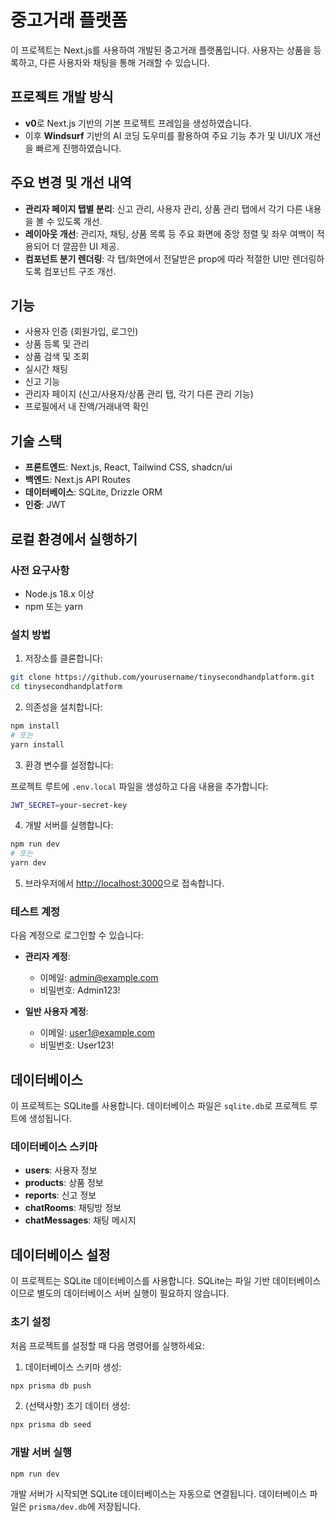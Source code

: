 # 중고거래 플랫폼

이 프로젝트는 Next.js를 사용하여 개발된 중고거래 플랫폼입니다. 사용자는 상품을 등록하고, 다른 사용자와 채팅을 통해 거래할 수 있습니다.

## 프로젝트 개발 방식

- **v0**로 Next.js 기반의 기본 프로젝트 프레임을 생성하였습니다.
- 이후 **Windsurf** 기반의 AI 코딩 도우미를 활용하여 주요 기능 추가 및 UI/UX 개선을 빠르게 진행하였습니다.

## 주요 변경 및 개선 내역

- **관리자 페이지 탭별 분리**: 신고 관리, 사용자 관리, 상품 관리 탭에서 각기 다른 내용을 볼 수 있도록 개선.
- **레이아웃 개선**: 관리자, 채팅, 상품 목록 등 주요 화면에 중앙 정렬 및 좌우 여백이 적용되어 더 깔끔한 UI 제공.
- **컴포넌트 분기 렌더링**: 각 탭/화면에서 전달받은 prop에 따라 적절한 UI만 렌더링하도록 컴포넌트 구조 개선.

## 기능

- 사용자 인증 (회원가입, 로그인)
- 상품 등록 및 관리
- 상품 검색 및 조회
- 실시간 채팅
- 신고 기능
- 관리자 페이지 (신고/사용자/상품 관리 탭, 각기 다른 관리 기능)
- 프로필에서 내 잔액/거래내역 확인

## 기술 스택

- **프론트엔드**: Next.js, React, Tailwind CSS, shadcn/ui
- **백엔드**: Next.js API Routes
- **데이터베이스**: SQLite, Drizzle ORM
- **인증**: JWT

## 로컬 환경에서 실행하기

### 사전 요구사항

- Node.js 18.x 이상
- npm 또는 yarn

### 설치 방법

1. 저장소를 클론합니다:

```bash
git clone https://github.com/yourusername/tinysecondhandplatform.git
cd tinysecondhandplatform
```

2. 의존성을 설치합니다:

```bash
npm install
# 또는
yarn install
```

3. 환경 변수를 설정합니다:

프로젝트 루트에 `.env.local` 파일을 생성하고 다음 내용을 추가합니다:

```bash
JWT_SECRET=your-secret-key
```

4. 개발 서버를 실행합니다:

```bash
npm run dev
# 또는
yarn dev
```

5. 브라우저에서 [http://localhost:3000](http://localhost:3000)으로 접속합니다.

### 테스트 계정

다음 계정으로 로그인할 수 있습니다:

- **관리자 계정**:

  - 이메일: admin@example.com
  - 비밀번호: Admin123!

- **일반 사용자 계정**:
  - 이메일: user1@example.com
  - 비밀번호: User123!

## 데이터베이스

이 프로젝트는 SQLite를 사용합니다. 데이터베이스 파일은 `sqlite.db`로 프로젝트 루트에 생성됩니다.

### 데이터베이스 스키마

- **users**: 사용자 정보
- **products**: 상품 정보
- **reports**: 신고 정보
- **chatRooms**: 채팅방 정보
- **chatMessages**: 채팅 메시지

## 데이터베이스 설정

이 프로젝트는 SQLite 데이터베이스를 사용합니다. SQLite는 파일 기반 데이터베이스이므로 별도의 데이터베이스 서버 실행이 필요하지 않습니다.

### 초기 설정

처음 프로젝트를 설정할 때 다음 명령어를 실행하세요:

1. 데이터베이스 스키마 생성:

```bash
npx prisma db push
```

2. (선택사항) 초기 데이터 생성:

```bash
npx prisma db seed
```

### 개발 서버 실행

```bash
npm run dev
```

개발 서버가 시작되면 SQLite 데이터베이스는 자동으로 연결됩니다. 데이터베이스 파일은 `prisma/dev.db`에 저장됩니다.
